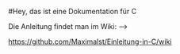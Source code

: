 #Hey, das ist eine Dokumentation für C


Die Anleitung findet man im Wiki: -->

https://github.com/Maximalst/Einleitung-in-C/wiki
